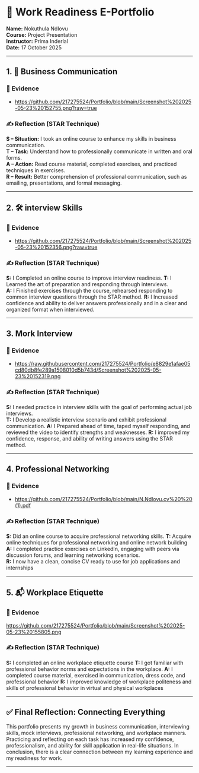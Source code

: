 # 🌟 Work Readiness E-Portfolio

**Name:** Nokuthula Ndlovu  
**Course:** Project Presentation  
**Instructor:** Prima Inderlal  
**Date:** 17 October 2025  

---

## 1. 💼 Business Communication

### 📁 Evidence
- https://github.com/217275524/Portfolio/blob/main/Screenshot%202025-05-23%20152755.png?raw=true

### ✍️ Reflection (STAR Technique)
**S – Situation:** I took an online course to enhance my skills in business communication.   
**T – Task:** Understand how to professionally communicate in written and oral forms.    
**A – Action:** Read course material, completed exercises, and practiced techniques in exercises.  
**R – Result:** Better comprehension of professional communication, such as emailing, presentations, and formal messaging.

---

## 2. 🛠️ interview Skills

### 📁 Evidence
- https://github.com/217275524/Portfolio/blob/main/Screenshot%202025-05-23%20152356.png?raw=true

### ✍️ Reflection (STAR Technique)
**S:** I Completed an online course to improve interview readiness.
**T:** I Learned the art of preparation and responding through interviews.  
**A:** I Finished exercises through the course, rehearsed responding to common interview questions through the STAR method. 
**R:** I Increased confidence and ability to deliver answers professionally and in a clear and organized format when interviewed.

---

## 3. Mork Interview

### 📁 Evidence
- https://raw.githubusercontent.com/217275524/Portfolio/e8829e1afae05cd80db8fe289a1508010d5b743d/Screenshot%202025-05-23%20152319.png

### ✍️ Reflection (STAR Technique)
**S:** I needed practice in interview skills with the goal of performing actual job interviews.  
**T:** I Develop a realistic interview scenario and exhibit professional communication.
**A:** I Prepared ahead of time, taped myself responding, and reviewed the video to identify strengths and weaknesses.
**R:** I improved my confidence, response, and ability of writing answers using the STAR method.

---

## 4. Professional Networking

### 📁 Evidence
- https://github.com/217275524/Portfolio/blob/main/N.Ndlovu.cv%20%20(1).pdf

### ✍️ Reflection (STAR Technique)
**S:** Did an online course to acquire professional networking skills. 
**T:**  Acquire online techniques for professional networking and online network building  
**A:**  I completed practice exercises on LinkedIn, engaging with peers via discussion forums, and learning networking scenarios.   
**R:** I now have a clean, concise CV ready to use for job applications and internships

---

## 5. 📬 Workplace Etiquette

### 📁 Evidence
https://github.com/217275524/Portfolio/blob/main/Screenshot%202025-05-23%20155805.png

### ✍️ Reflection (STAR Technique)
**S:**  I completed an online workplace etiquette course 
**T:** I got familiar with professional behavior norms and expectations in the workplace. 
**A:** I completed course material, exercised in communication, dress code, and professional behavior 
**R:** I improved knowledge of workplace politeness and skills of professional behavior in virtual and physical workplaces

---

## ✅ Final Reflection: Connecting Everything

This portfolio presents my growth in business communication, interviewing skills, mock interviews, professional networking, and workplace manners.
Practicing and reflecting on each task has increased my confidence, professionalism, and ability for skill application in real-life situations.
In conclusion, there is a clear connection between my learning experience and my readiness for work.


---
